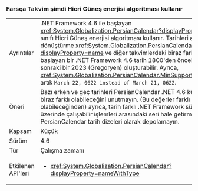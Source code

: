### <a name="persian-calendar-now-uses-the-hijri-solar-algorithm"></a>Farsça Takvim şimdi Hicri Güneş enerjisi algoritması kullanır

|   |   |
|---|---|
|Ayrıntılar|.NET Framework 4.6 ile başlayan <xref:System.Globalization.PersianCalendar?displayProperty=name> sınıfı Hicri Güneş enerjisi algoritması kullanır. Tarihleri arasında dönüştürme <xref:System.Globalization.PersianCalendar?displayProperty=name> ve diğer takvimlerdeki biraz farklı sonuç ile başlayan bir .NET Framework 4.6 tarih 1800'den önceki veya daha sonraki bir 2023 (Gregoryen) oluşturabilir. Ayrıca, <xref:System.Globalization.PersianCalendar.MinSupportedDateTime> artık <code>March 22, 0622 instead of March 21, 0622</code>.|
|Öneri|Bazı erken ve geç tarihleri PersianCalendar .NET 4.6 kullanırken biraz farklı olabileceğini unutmayın. (Bu değerler farklı olabileceğinden) ayrıca, tarih farklı .NET Framework sürümleri üzerinde çalışabilir işlemleri arasındaki seri hale getirme, bunları PersianCalendar tarih dizeleri olarak depolamayın.|
|Kapsam|Küçük|
|Sürüm|4.6|
|Tür|Çalışma zamanı|
|Etkilenen API'leri|<ul><li><xref:System.Globalization.PersianCalendar?displayProperty=nameWithType></li></ul>|

